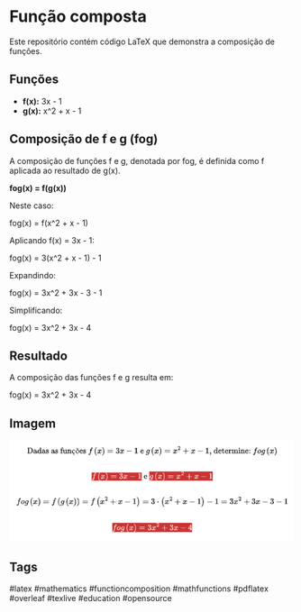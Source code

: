 # Função composta

Este repositório contém código LaTeX que demonstra a composição de funções.

## Funções

* **f(x):** 3x - 1
* **g(x):** x^2 + x - 1

## Composição de f e g (fog)

A composição de funções f e g, denotada por fog, é definida como f aplicada ao resultado de g(x).

**fog(x) = f(g(x))**

Neste caso:

fog(x) = f(x^2 + x - 1)

Aplicando f(x) = 3x - 1:

fog(x) = 3(x^2 + x - 1) - 1

Expandindo:

fog(x) = 3x^2 + 3x - 3 - 1

Simplificando:

fog(x) = 3x^2 + 3x - 4

## Resultado

A composição das funções f e g resulta em:

fog(x) = 3x^2 + 3x - 4

## Imagem

![imagem](https://github.com/DeiseFreire/D-213702062024/blob/main/img.png)

## Tags

#latex #mathematics #functioncomposition #mathfunctions #pdflatex #overleaf #texlive #education #opensource 
